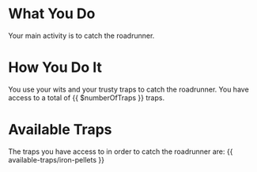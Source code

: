 # What You Do
Your main activity is to catch the roadrunner.

# How You Do It
You use your wits and your trusty traps to catch the roadrunner.
You have access to a total of {{ $numberOfTraps }} traps.

# Available Traps
The traps you have access to in order to catch the roadrunner are:
{{ available-traps/iron-pellets }}
